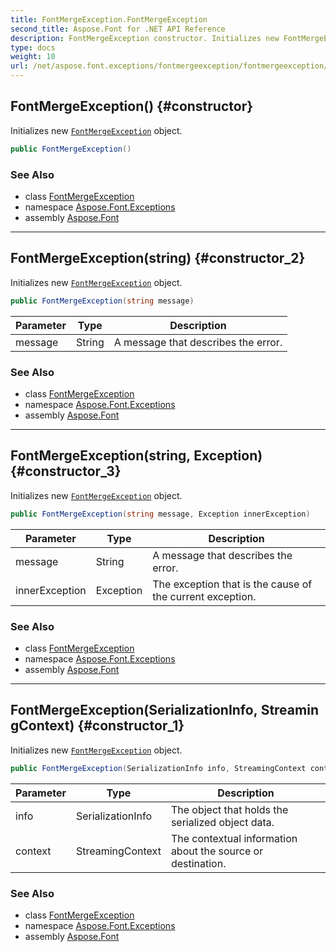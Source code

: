 ```yaml
---
title: FontMergeException.FontMergeException
second_title: Aspose.Font for .NET API Reference
description: FontMergeException constructor. Initializes new FontMergeException object
type: docs
weight: 10
url: /net/aspose.font.exceptions/fontmergeexception/fontmergeexception/
---
```

## FontMergeException() {#constructor}

Initializes new [`FontMergeException`](../) object.

```csharp
public FontMergeException()
```

### See Also

* class [FontMergeException](../)
* namespace [Aspose.Font.Exceptions](../../../aspose.font.exceptions/)
* assembly [Aspose.Font](../../../)

---

## FontMergeException(string) {#constructor_2}

Initializes new [`FontMergeException`](../) object.

```csharp
public FontMergeException(string message)
```

| Parameter | Type | Description |
| --- | --- | --- |
| message | String | A message that describes the error. |

### See Also

* class [FontMergeException](../)
* namespace [Aspose.Font.Exceptions](../../../aspose.font.exceptions/)
* assembly [Aspose.Font](../../../)

---

## FontMergeException(string, Exception) {#constructor_3}

Initializes new [`FontMergeException`](../) object.

```csharp
public FontMergeException(string message, Exception innerException)
```

| Parameter | Type | Description |
| --- | --- | --- |
| message | String | A message that describes the error. |
| innerException | Exception | The exception that is the cause of the current exception. |

### See Also

* class [FontMergeException](../)
* namespace [Aspose.Font.Exceptions](../../../aspose.font.exceptions/)
* assembly [Aspose.Font](../../../)

---

## FontMergeException(SerializationInfo, StreamingContext) {#constructor_1}

Initializes new [`FontMergeException`](../) object.

```csharp
public FontMergeException(SerializationInfo info, StreamingContext context)
```

| Parameter | Type | Description |
| --- | --- | --- |
| info | SerializationInfo | The object that holds the serialized object data. |
| context | StreamingContext | The contextual information about the source or destination. |

### See Also

* class [FontMergeException](../)
* namespace [Aspose.Font.Exceptions](../../../aspose.font.exceptions/)
* assembly [Aspose.Font](../../../)



